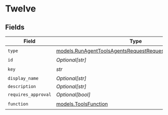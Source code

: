 # Twelve


## Fields

| Field                                                                                                                          | Type                                                                                                                           | Required                                                                                                                       | Description                                                                                                                    |
| ------------------------------------------------------------------------------------------------------------------------------ | ------------------------------------------------------------------------------------------------------------------------------ | ------------------------------------------------------------------------------------------------------------------------------ | ------------------------------------------------------------------------------------------------------------------------------ |
| `type`                                                                                                                         | [models.RunAgentToolsAgentsRequestRequestBodySettings12Type](../models/runagenttoolsagentsrequestrequestbodysettings12type.md) | :heavy_check_mark:                                                                                                             | N/A                                                                                                                            |
| `id`                                                                                                                           | *Optional[str]*                                                                                                                | :heavy_minus_sign:                                                                                                             | N/A                                                                                                                            |
| `key`                                                                                                                          | *str*                                                                                                                          | :heavy_check_mark:                                                                                                             | N/A                                                                                                                            |
| `display_name`                                                                                                                 | *Optional[str]*                                                                                                                | :heavy_minus_sign:                                                                                                             | N/A                                                                                                                            |
| `description`                                                                                                                  | *Optional[str]*                                                                                                                | :heavy_minus_sign:                                                                                                             | N/A                                                                                                                            |
| `requires_approval`                                                                                                            | *Optional[bool]*                                                                                                               | :heavy_minus_sign:                                                                                                             | N/A                                                                                                                            |
| `function`                                                                                                                     | [models.ToolsFunction](../models/toolsfunction.md)                                                                             | :heavy_check_mark:                                                                                                             | N/A                                                                                                                            |